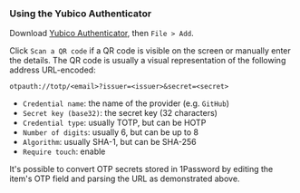 ### Using the Yubico Authenticator

Download [Yubico Authenticator](https://developers.yubico.com/yubioath-desktop/Releases/), then `File > Add`.

Click `Scan a QR code` if a QR code is visible on the screen or manually enter the details. The QR code is usually a visual representation of the following address URL-encoded:

```
otpauth://totp/<email>?issuer=<issuer>&secret=<secret>
```

- `Credential name`: the name of the provider (e.g. `GitHub`)
- `Secret key (base32)`: the secret key (32 characters)
- `Credential type`: usually TOTP, but can be HOTP
- `Number of digits`: usually 6, but can be up to 8
- `Algorithm`: usually SHA-1, but can be SHA-256
- `Require touch`: enable

It's possible to convert OTP secrets stored in 1Password by editing the item's OTP field and parsing the URL as demonstrated above.
